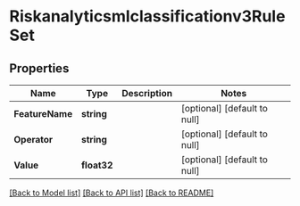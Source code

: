 # Riskanalyticsmlclassificationv3RuleSet

## Properties
Name | Type | Description | Notes
------------ | ------------- | ------------- | -------------
**FeatureName** | **string** |  | [optional] [default to null]
**Operator** | **string** |  | [optional] [default to null]
**Value** | **float32** |  | [optional] [default to null]

[[Back to Model list]](../README.md#documentation-for-models) [[Back to API list]](../README.md#documentation-for-api-endpoints) [[Back to README]](../README.md)

